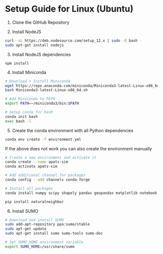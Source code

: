 # Setup Guide for Linux (Ubuntu)

1. Clone the GitHub Repository

2. Install NodeJS

```bash
curl -sL https://deb.nodesource.com/setup_12.x | sudo -E bash -
sudo apt-get install nodejs
```

3. Install NodeJS dependencies

```
npm install
```

4. Install Miniconda

```bash
# Download + Install Miniconda
wget https://repo.anaconda.com/miniconda/Miniconda3-latest-Linux-x86_64.sh
bash Miniconda3-latest-Linux-x86_64.sh

# Add Miniconda to PATH
export PATH=~/miniconda3/bin:$PATH

# Setup conda for bash
conda init bash
exec bash -l
```

5. Create the conda environment with all Python dependencies

```bash
conda env create -f environment.yml
```

If the above does not work you can also create the environment manually

```bash
# Create a new environment and activate it
conda create --name apats-sim
conda activate apats-sim

# Add additional channel for packages
conda config --add channels conda-forge

# Install all packages
conda install numpy scipy shapely pandas geopandas matplotlib notebook scikit-learn scikit-image metpy pykrige zope.event

pip install naturalneighbor
```

6. Install SUMO

```bash
# Download and install SUMO
sudo add-apt-repository ppa:sumo/stable
sudo apt-get update
sudo apt-get install sumo sumo-tools sumo-doc

# Set SUMO_HOME environment variable
export SUMO_HOME=/usr/share/sumo
```